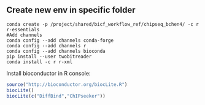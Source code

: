 ## Create new env in specific folder
```shell
conda create -p /project/shared/bicf_workflow_ref/chipseq_bchen4/ -c r r-essentials
#Add channels
conda config --add channels conda-forge
conda config --add channels r
conda config --add channels bioconda
pip install --user twobitreader
conda install -c r r-xml
```

Install bioconductor in R console:
```R
source("http://bioconductor.org/biocLite.R")
biocLite()
biocLite(c("DiffBind","ChIPseeker"))
```